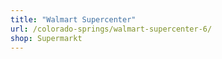 ```yaml
---
title: "Walmart Supercenter"
url: /colorado-springs/walmart-supercenter-6/
shop: Supermarkt
---
```

